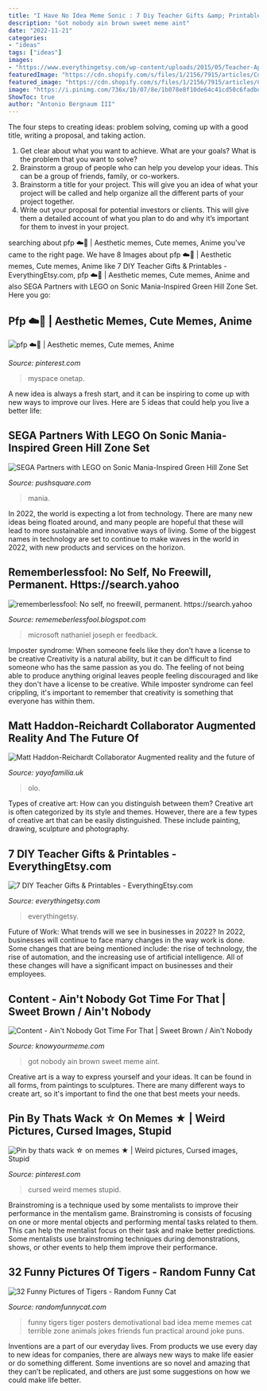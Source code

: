 ```yaml
---
title: "I Have No Idea Meme Sonic : 7 Diy Teacher Gifts &amp; Printables"
description: "Got nobody ain brown sweet meme aint"
date: "2022-11-21"
categories:
- "ideas"
tags: ["ideas"]
images:
- "https://www.everythingetsy.com/wp-content/uploads/2015/05/Teacher-Appreciation-donut-holder-printable.jpg"
featuredImage: "https://cdn.shopify.com/s/files/1/2156/7915/articles/Copyright_Olo_2_1280x960_crop_center.png?v=1570784812"
featured_image: "https://cdn.shopify.com/s/files/1/2156/7915/articles/Copyright_Olo_2_1280x960_crop_center.png?v=1570784812"
image: "https://i.pinimg.com/736x/1b/07/8e/1b078e8f10de64c41cd50c6fadbd29c9.jpg"
ShowToc: true
author: "Antonio Bergnaum III"
---
```



The four steps to creating ideas: problem solving, coming up with a good title, writing a proposal, and taking action.
1. Get clear about what you want to achieve. What are your goals? What is the problem that you want to solve? 
2. Brainstorm a group of people who can help you develop your ideas. This can be a group of friends, family, or co-workers. 
3. Brainstorm a title for your project. This will give you an idea of what your project will be called and help organize all the different parts of your project together. 
4. Write out your proposal for potential investors or clients. This will give them a detailed account of what you plan to do and why it’s important for them to invest in your project.

	

		
searching about pfp ☁️👄 | Aesthetic memes, Cute memes, Anime you've came to the right page. We have 8 Images about pfp ☁️👄 | Aesthetic memes, Cute memes, Anime like 7 DIY Teacher Gifts &amp; Printables - EverythingEtsy.com, pfp ☁️👄 | Aesthetic memes, Cute memes, Anime and also SEGA Partners with LEGO on Sonic Mania-Inspired Green Hill Zone Set. Here you go:
		
    
## Pfp ☁️👄 | Aesthetic Memes, Cute Memes, Anime

<img loading=lazy src="https://i.pinimg.com/736x/1b/07/8e/1b078e8f10de64c41cd50c6fadbd29c9.jpg" onerror="this.onerror=null;this.src='https://tse1.mm.bing.net/th?id=OIP.Y0C6KF3yE3U-HJNYbVd0AgHaHd&amp;pid=15.1';" alt="pfp ☁️👄 | Aesthetic memes, Cute memes, Anime">

_Source: pinterest.com_

>myspace onetap. 

	

A new idea is always a fresh start, and it can be inspiring to come up with new ways to improve our lives. Here are 5 ideas that could help you live a better life: 

    
## SEGA Partners With LEGO On Sonic Mania-Inspired Green Hill Zone Set

<img loading=lazy src="https://images.pushsquare.com/85001fa4c84a2/1280x720.jpg" onerror="this.onerror=null;this.src='https://tse2.mm.bing.net/th?id=OIP.V1PfuneCISXdIGC1-XjNqQHaEK&amp;pid=15.1';" alt="SEGA Partners with LEGO on Sonic Mania-Inspired Green Hill Zone Set">

_Source: pushsquare.com_

>mania. 

	

In 2022, the world is expecting a lot from technology. There are many new ideas being floated around, and many people are hopeful that these will lead to more sustainable and innovative ways of living. Some of the biggest names in technology are set to continue to make waves in the world in 2022, with new products and services on the horizon.

    
## Rememberlessfool: No Self, No Freewill, Permanent. Https://search.yahoo

<img loading=lazy src="https://1.bp.blogspot.com/-35feIKu7ens/Xj4B-py_ksI/AAAAAAAAce4/1vzsNkOFGxAw53UxvidopfzWkvPiPwDawCLcBGAsYHQ/s1600/Untitled382.png" onerror="this.onerror=null;this.src='https://tse1.mm.bing.net/th?id=OIP.fA7gF_qR2qMfWaxxn8kjeQHaEK&amp;pid=15.1';" alt="rememberlessfool: No self, no freewill, permanent. https://search.yahoo">

_Source: rememeberlessfool.blogspot.com_

>microsoft nathaniel joseph er feedback. 

	

Imposter syndrome: When someone feels like they don't have a license to be creative
Creativity is a natural ability, but it can be difficult to find someone who has the same passion as you do. The feeling of not being able to produce anything original leaves people feeling discouraged and like they don't have a license to be creative. While imposter syndrome can feel crippling, it's important to remember that creativity is something that everyone has within them.

    
## Matt Haddon-Reichardt Collaborator Augmented Reality And The Future Of

<img loading=lazy src="https://cdn.shopify.com/s/files/1/2156/7915/articles/Copyright_Olo_2_1280x960_crop_center.png?v=1570784812" onerror="this.onerror=null;this.src='https://tse1.mm.bing.net/th?id=OIP.aPI4VVHrCG7p8T848AR5wAHaFj&amp;pid=15.1';" alt="Matt Haddon-Reichardt Collaborator Augmented reality and the future of">

_Source: yayofamilia.uk_

>olo. 

	

Types of creative art: How can you distinguish between them?
Creative art is often categorized by its style and themes. However, there are a few types of creative art that can be easily distinguished. These include painting, drawing, sculpture and photography.

    
## 7 DIY Teacher Gifts &amp; Printables - EverythingEtsy.com

<img loading=lazy src="https://www.everythingetsy.com/wp-content/uploads/2015/05/Teacher-Appreciation-donut-holder-printable.jpg" onerror="this.onerror=null;this.src='https://tse1.mm.bing.net/th?id=OIP.171BHNn9lYT7S99S8xRtwQHaKg&amp;pid=15.1';" alt="7 DIY Teacher Gifts &amp; Printables - EverythingEtsy.com">

_Source: everythingetsy.com_

>everythingetsy. 

	

Future of Work: What trends will we see in businesses in 2022?
In 2022, businesses will continue to face many changes in the way work is done. Some changes that are being mentioned include: the rise of technology, the rise of automation, and the increasing use of artificial intelligence. All of these changes will have a significant impact on businesses and their employees.

    
## Content - Ain&#039;t Nobody Got Time For That | Sweet Brown / Ain&#039;t Nobody

<img loading=lazy src="http://i2.kym-cdn.com/photos/images/facebook/000/576/498/0b6.jpeg" onerror="this.onerror=null;this.src='https://tse4.mm.bing.net/th?id=OIP.WQ1FXg4fTTF_AmfkUs1ytQHaD4&amp;pid=15.1';" alt="Content - Ain&#039;t Nobody Got Time For That | Sweet Brown / Ain&#039;t Nobody">

_Source: knowyourmeme.com_

>got nobody ain brown sweet meme aint. 

	

Creative art is a way to express yourself and your ideas. It can be found in all forms, from paintings to sculptures. There are many different ways to create art, so it's important to find the one that best meets your needs.

    
## Pin By Thats Wack ☆ On Memes ★ | Weird Pictures, Cursed Images, Stupid

<img loading=lazy src="https://i.pinimg.com/736x/29/8b/d1/298bd1b366ab28651e0bbba505b4c953.jpg" onerror="this.onerror=null;this.src='https://tse2.mm.bing.net/th?id=OIP.vVM4gMLnHTW_3eymcNqXZwHaGq&amp;pid=15.1';" alt="Pin by thats wack ☆ on memes ★ | Weird pictures, Cursed images, Stupid">

_Source: pinterest.com_

>cursed weird memes stupid. 

	

Brainstroming is a technique used by some mentalists to improve their performance in the mentalism game. Brainstroming is consists of focusing on one or more mental objects and performing mental tasks related to them. This can help the mentalist focus on their task and make better predictions. Some mentalists use brainstroming techniques during demonstrations, shows, or other events to help them improve their performance.

    
## 32 Funny Pictures Of Tigers - Random Funny Cat

<img loading=lazy src="http://randomfunnycat.com/wp-content/uploads/2016/01/4181a8d95fa317f88e82bf0c0c959553.jpg" onerror="this.onerror=null;this.src='https://tse3.mm.bing.net/th?id=OIP.bJ9teE7SgTXK-ZriyAOZqgHaGU&amp;pid=15.1';" alt="32 Funny Pictures of Tigers - Random Funny Cat">

_Source: randomfunnycat.com_

>funny tigers tiger posters demotivational bad idea meme memes cat terrible zone animals jokes friends fun practical around joke puns. 

	

Inventions are a part of our everyday lives. From products we use every day to new ideas for companies, there are always new ways to make life easier or do something different. Some inventions are so novel and amazing that they can’t be replicated, and others are just some suggestions on how we could make life better.

